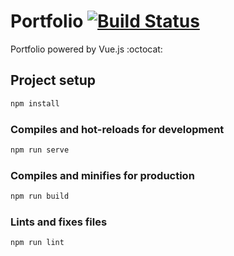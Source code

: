 # Portfolio  [![Build Status](https://travis-ci.org/IvanMiIosevic/portfolio.svg?branch=master)](https://travis-ci.org/IvanMiIosevic/portfolio)

Portfolio powered by Vue.js :octocat:

## Project setup

```bash
npm install
```

### Compiles and hot-reloads for development

```bash
npm run serve
```

### Compiles and minifies for production

```bash
npm run build
```

### Lints and fixes files

```bash
npm run lint
```
